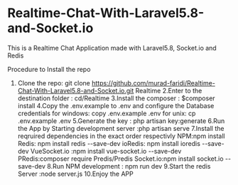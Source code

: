 # Realtime-Chat-With-Laravel5.8-and-Socket.io
This is a Realtime Chat Application made with Laravel5.8, Socket.io and Redis

Procedure to Install the repo
1. Clone the repo: git clone https://github.com/murad-faridi/Realtime-Chat-With-Laravel5.8-and-Socket.io.git Realtime
2.Enter to the destination folder : cd/Realtime
3.Install the composer : $composer install
4.Copy the .env.example to .env and configure the Database credentials for windows: copy .env.example .env for unix: cp .env.example .env
5.Generate the key : php artisan key:generate
6.Run the App by Starting development server :php artisan serve 
7.Install the reqruired dependencies in the exact order respectivly 
NPM:npm install
Redis: npm install redis --save-dev
ioRedis: npm install ioredis --save-dev
VueSocket.io :npm install vue-socket.io --save-dev
PRedis:composer require Predis/Predis
Socket.io:npm install socket.io --save-dev
8.Run NPM development : npm run dev
9.Start the redis Server :node server.js
10.Enjoy the APP
